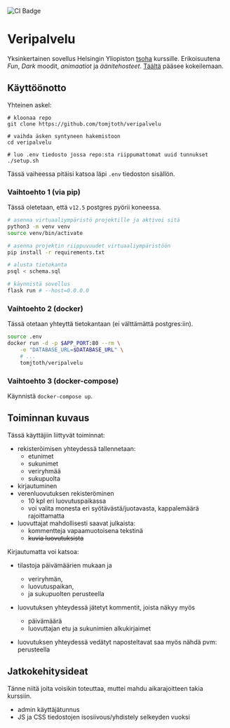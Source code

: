 ![CI Badge](https://github.com/tomjtoth/veripalvelu/actions/workflows/deploy.yml/badge.svg?branch=main)

# Veripalvelu

Yksinkertainen sovellus Helsingin Yliopiston [tsoha](https://hy-tsoha.github.io/materiaali/) kurssille. Erikoisuutena _Fun_, _Dark_ moodit, _animaatiot_ ja _äänitehosteet_. [Täältä](https://apps.ttj.hu/veripalvelu) pääsee kokeilemaan.

## Käyttöönotto

Yhteinen askel:

```shell
# kloonaa repo
git clone https://github.com/tomjtoth/veripalvelu

# vaihda äsken syntyneen hakemistoon
cd veripalvelu

# luo .env tiedosto jossa repo:sta riippumattomat uuid tunnukset
./setup.sh
```

Tässä vaiheessa pitäisi katsoa läpi `.env` tiedoston sisällön.

### Vaihtoehto 1 (via pip)

Tässä oletetaan, että `v12.5` postgres pyörii koneessa.

```sh
# asenna virtuaaliympäristö projektille ja aktivoi sitä
python3 -m venv venv
source venv/bin/activate

# asenna projektin riippuvuudet virtuaaliympäristöön
pip install -r requirements.txt

# alusta tietokanta
psql < schema.sql

# käynnistä sovellus
flask run # --host=0.0.0.0
```

 ### Vaihtoehto 2 (docker)

Tässä otetaan yhteyttä tietokantaan (ei välttämättä postgres:iin).

```sh
source .env
docker run -d -p $APP_PORT:80 --rm \
    -e "DATABASE_URL=$DATABASE_URL" \
    # ...
    tomjtoth/veripalvelu
```

### Vaihtoehto 3 (docker-compose)

Käynnistä `docker-compose up`.

## Toiminnan kuvaus

Tässä käyttäjiin liittyvät toiminnat:

- rekisteröimisen yhteydessä tallennetaan:
    - etunimet
    - sukunimet
    - veriryhmää
    - sukupuolta
- kirjautuminen
- verenluovutuksen rekisteröminen
    - 10 kpl eri luovutuspaikassa
    - voi valita monesta eri syötävästä/juotavasta, kappalemäärä rajoittamatta
- luovuttajat mahdollisesti saavat julkaista:
    - kommentteja vapaamuotoisena tekstinä
    - ~~kuvia luovutuksista~~

Kirjautumatta voi katsoa:

- tilastoja päivämäärien mukaan ja
    - veriryhmän,
    - luovutuspaikan,
    - ja sukupuolten perusteella

- luovutuksen yhteydessä jätetyt kommentit, joista näkyy myös
    - päivämäärä
    - luovuttajan etu ja sukunimien alkukirjaimet

- luovutuksen yhteydessä vedätyt naposteltavat saa myös nähdä pvm: perusteella 

## Jatkokehitysideat

Tänne niitä joita voisikin toteuttaa, muttei mahdu aikarajoitteen takia kurssiin.

- admin käyttäjätunnus
- JS ja CSS tiedostojen isosiivous/yhdistely selkeyden vuoksi
